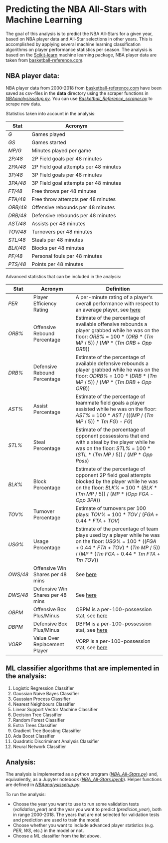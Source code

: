 # Predicting the NBA All-Stars with Machine Learning

The goal of this analysis is to predict the NBA All-Stars for a given year, based on NBA player data and All-Star selections in other years. This is accomplished by applying several machine learning classification algorithms on player performance statistics per season. The analysis is based on the [Scikit-learn](http://scikit-learn.org) machine learning package, NBA player data are taken from [basketball-reference.com](https://www.basketball-reference.com). 

## NBA player data:

NBA player data from 2000-2018 from [basketball-reference.com](https://www.basketball-reference.com) have been saved as csv-files in the **data** directory using the scraper functions in [*NBAanalysissetup.py*](NBAanalysissetup.py). You can use [*Basketball_Reference_scraper.py*](Basketball_Reference_scraper.py) to scrape new data.

Statistics taken into account in the analysis:

| Stat     | Acronym |
|----------|---------|
| *G*      | Games played  |
| *GS*     | Games started |
| *MP/G*   | Minutes played per game |
| *2P/48*  | 2P Field goals per 48 minutes |
| *2PA/48* | 2P Field goal attempts per 48 minutes |
| *3P/48*  | 3P Field goals per 48 minutes |
| *3PA/48* | 3P Field goal attempts per 48 minutes |
| *FT/48*  | Free throws per 48 minutes |
| *FTA/48* | Free throw attempts per 48 minutes |
| *ORB/48* | Offensive rebounds per 48 minutes |
| *DRB/48* | Defensive rebounds per 48 minutes |
| *AST/48* | Assists per 48 minutes |
| *TOV/48* | Turnovers per 48 minutes |
| *STL/48* | Steals per 48 minutes |
| *BLK/48* | Blocks per 48 minutes |
| *PF/48*  | Personal fouls per 48 minutes |
| *PTS/48* | Points per 48 minutes |

Advanced statistics that can be included in the analysis:

| Stat  | Acronym | Definition |
|-------|---------|-------------|
| *PER* | Player Efficiency Rating | A per-minute rating of a player's overall performance with respect to an average player, see [here](https://www.basketball-reference.com/about/per.html)
| *ORB%* | Offensive Rebound Percentage | Estimate of the percentage of available offensive rebounds a player grabbed while he was on the floor: *ORB%* = 100 * (*ORB* * (*Tm MP* / 5)) / (*MP* * (*Tm ORB* + *Opp DRB*)) |
| *DRB%* | Defensive Rebound Percentage | Estimate of the percentage of available defensive rebounds a player grabbed while he was on the floor: *ODRB%* = 100 * (*DRB* * (*Tm MP* / 5)) / (*MP* * (*Tm DRB* + *Opp ORB*)) |
| *AST%* | Assist Percentage | Estimate of the percentage of teammate field goals a player assisted while he was on the floor: *AST%* = 100 * *AST* / (((*MP* / (*Tm MP* / 5)) * *Tm FG*) - *FG*) |
| *STL%* | Steal Percentage | Estimate of the percentage of opponent possessions that end with a steal by the player while he was on the floor: *STL%* = 100 * (*STL* * (*Tm MP* / 5)) / (*MP* * *Opp Poss*) |
| *BLK%* | Block Percentage | Estimate of the percentage of opponent 2P field goal attempts blocked by the player while he was on the floor: *BLK%* = 100 * (*BLK* * (*Tm MP* / 5)) / (*MP* * (*Opp FGA* - *Opp 3PA*)) |
| *TOV%* | Turnover Percentage | Estimate of turnovers per 100 plays: *TOV%* = 100 * *TOV* / (*FGA* + 0.44 * *FTA* + *TOV*) |
| *USG%* | Usage Percentage | Estimate of the percentage of team plays used by a player while he was on the floor: *USG%* = 100 * ((*FGA* + 0.44 * *FTA* + *TOV*) * (*Tm MP* / 5)) / (*MP* * (*Tm FGA* + 0.44 * *Tm FTA* + *Tm TOV*)) |
| *OWS/48* | Offensive Win Shares per 48 mins | See [here](https://www.basketball-reference.com/about/ws.html)
| *DWS/48* | Defensive Win Shares per 48 mins | See [here](https://www.basketball-reference.com/about/ws.html)
| *OBPM* | Offensive Box Plus/Minus | OBPM is a per-100-possession stat, see [here](https://www.basketball-reference.com/about/bpm.html)
| *DBPM* | Defensive Box Plus/Minus | DBPM is a per-100-possession stat, see [here](https://www.basketball-reference.com/about/bpm.html)
| *VORP* | Value Over Replacement Player | VORP is a per-100-possession stat, see [here](https://www.basketball-reference.com/about/bpm.html) |

## ML classifier algorithms that are implemented in the analysis:

1. Logistic Regression Classifier
2. Gaussian Naive Bayes Classifier
3. Gaussian Process Classifier
4. Nearest Neighbours Classifier
5. Linear Support Vector Machine Classifier
6. Decision Tree Classifier
7. Random Forest Classifier
8. Extra Trees Classifier
9. Gradient Tree Boosting Classifier
10. Ada Boost Classifier
11. Quadratic Discriminant Analysis Classifier
12. Neural Network Classifier

## Analysis:

The analysis is implemented as a python program ([*NBA_All-Stars.py*](NBA_All-Stars.py)) and, equivalently, as a Jupyter notebook ([*NBA_All-Stars.ipynb*](NBA_All-Stars.ipynb)). Helper functions are defined in [*NBAanalysissetup.py*](NBAanalysissetup.py). 

To run the analysis:

- Choose the year you want to use to run some validation tests (*validation_year*) and the year you want to predict (*predicion_year*), both in range 2000-2018. The years that are not selected for validation tests and prediction are used to train the model.
- Choose whether you want to include advanced player statistics (e.g. *PER*, *WS*, etc.) in the model or not.
- Choose a ML classifier from the list above.
